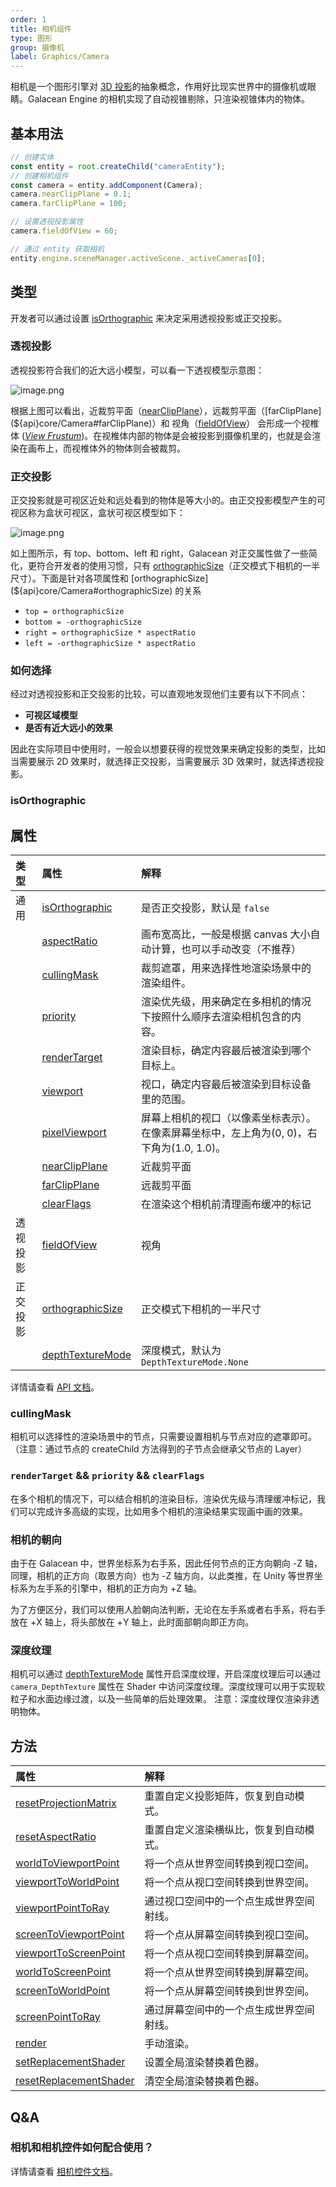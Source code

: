 ```yaml
---
order: 1
title: 相机组件
type: 图形
group: 摄像机
label: Graphics/Camera
---
```


相机是一个图形引擎对 [3D 投影](https://en.wikipedia.org/wiki/3D_projection)的抽象概念，作用好比现实世界中的摄像机或眼睛。Galacean Engine 的相机实现了自动视锥剔除，只渲染视锥体内的物体。

## 基本用法

```typescript
// 创建实体
const entity = root.createChild("cameraEntity");
// 创建相机组件
const camera = entity.addComponent(Camera);
camera.nearClipPlane = 0.1;
camera.farClipPlane = 100;

// 设置透视投影属性
camera.fieldOfView = 60;

// 通过 entity 获取相机
entity.engine.sceneManager.activeScene._activeCameras[0];
```

## 类型

开发者可以通过设置 [isOrthographic](${api}core/Camera#isOrthographic) 来决定采用透视投影或正交投影。

### 透视投影

透视投影符合我们的近大远小模型，可以看一下透视模型示意图：

![image.png](https://gw.alipayobjects.com/mdn/rms_d27172/afts/img/A*isMHSpe21ZMAAAAAAAAAAAAAARQnAQ)

根据上图可以看出，近裁剪平面（[nearClipPlane](${api}core/Camera#nearClipPlane)），远裁剪平面（[farClipPlane](${api}core/Camera#farClipPlane)）和 视角（[fieldOfView](${api}core/Camera#fieldOfView)） 会形成一个视椎体 ([_View Frustum_](https://en.wikipedia.org/wiki/Viewing_frustum))。在视椎体内部的物体是会被投影到摄像机里的，也就是会渲染在画布上，而视椎体外的物体则会被裁剪。

### 正交投影

正交投影就是可视区近处和远处看到的物体是等大小的。由正交投影模型产生的可视区称为盒状可视区，盒状可视区模型如下：

![image.png](https://gw.alipayobjects.com/mdn/rms_d27172/afts/img/A*KEuGSqX-vXsAAAAAAAAAAAAAARQnAQ)

如上图所示，有 top、bottom、left 和 right，Galacean 对正交属性做了一些简化，更符合开发者的使用习惯，只有 [orthographicSize](${api}core/Camera#orthographicSize)（正交模式下相机的一半尺寸）。下面是针对各项属性和 [orthographicSize](${api}core/Camera#orthographicSize) 的关系

- `top = orthographicSize`
- `bottom = -orthographicSize`
- `right = orthographicSize * aspectRatio`
- `left = -orthographicSize * aspectRatio`

### 如何选择

经过对透视投影和正交投影的比较，可以直观地发现他们主要有以下不同点：

- **可视区域模型**
- **是否有近大远小的效果**

因此在实际项目中使用时，一般会以想要获得的视觉效果来确定投影的类型，比如当需要展示 2D 效果时，就选择正交投影，当需要展示 3D 效果时，就选择透视投影。

### isOrthographic

<playground src="ortho-switch.ts"></playground>

## 属性

| 类型     | 属性                                                       | 解释                                                                                        |
| :------- | :--------------------------------------------------------- | :------------------------------------------------------------------------------------------ |
| 通用     | [isOrthographic](${api}core/Camera#isOrthographic)         | 是否正交投影，默认是 `false`                                                                |
|          | [aspectRatio](${api}core/Camera#aspectRatio)               | 画布宽高比，一般是根据 canvas 大小自动计算，也可以手动改变（不推荐）                        |
|          | [cullingMask](${api}core/Camera#cullingMask)               | 裁剪遮罩，用来选择性地渲染场景中的渲染组件。                                                |
|          | [priority](${api}core/Camera#priority)                     | 渲染优先级，用来确定在多相机的情况下按照什么顺序去渲染相机包含的内容。                      |
|          | [renderTarget](${api}core/Camera#renderTarget)             | 渲染目标，确定内容最后被渲染到哪个目标上。                                                  |
|          | [viewport](${api}core/Camera#viewport)                     | 视口，确定内容最后被渲染到目标设备里的范围。                                                |
|          | [pixelViewport](${api}core/Camera#pixelViewport)           | 屏幕上相机的视口（以像素坐标表示）。 在像素屏幕坐标中，左上角为(0, 0)，右下角为(1.0, 1.0)。 |
|          | [nearClipPlane](${api}core/Camera#nearClipPlane)           | 近裁剪平面                                                                                  |
|          | [farClipPlane](${api}core/Camera#farClipPlane)             | 远裁剪平面                                                                                  |
|          | [clearFlags](${api}core/Camera#clearFlags)                 | 在渲染这个相机前清理画布缓冲的标记                                                          |
| 透视投影 | [fieldOfView](${api}core/Camera#fieldOfView)               | 视角                                                                                        |
| 正交投影 | [orthographicSize](${api}core/Camera#orthographicSize)     | 正交模式下相机的一半尺寸                                                                    |
|          | [depthTextureMode](<(${api}core/Camera#depthTextureMode)>) | 深度模式，默认为`DepthTextureMode.None`                                                     |

详情请查看 [API 文档](${api}core/Camera)。

### cullingMask

相机可以选择性的渲染场景中的节点，只需要设置相机与节点对应的遮罩即可。（注意：通过节点的 createChild 方法得到的子节点会继承父节点的 Layer）

<playground src="renderer-cull.ts"></playground>

### `renderTarget` && `priority` && `clearFlags`

在多个相机的情况下，可以结合相机的渲染目标，渲染优先级与清理缓冲标记，我们可以完成许多高级的实现，比如用多个相机的渲染结果实现画中画的效果。

<playground src="multi-camera.ts"></playground>

### 相机的朝向

由于在 Galacean 中，世界坐标系为右手系，因此任何节点的正方向朝向 -Z 轴，同理，相机的正方向（取景方向）也为 -Z 轴方向，以此类推，在 Unity 等世界坐标系为左手系的引擎中，相机的正方向为 +Z 轴。

为了方便区分，我们可以使用人脸朝向法判断，无论在左手系或者右手系，将右手放在 +X 轴上，将头部放在 +Y 轴上，此时面部朝向即正方向。

### 深度纹理

相机可以通过 [depthTextureMode](<(${api}core/Camera#depthTextureMode)>) 属性开启深度纹理，开启深度纹理后可以通过 `camera_DepthTexture` 属性在 Shader 中访问深度纹理。深度纹理可以用于实现软粒子和水面边缘过渡，以及一些简单的后处理效果。
注意：深度纹理仅渲染非透明物体。

<playground src="camera-depth-texture.ts"></playground>

## 方法

| 属性                                                               | 解释                                     |
| :----------------------------------------------------------------- | :--------------------------------------- |
| [resetProjectionMatrix](${api}core/Camera#resetProjectionMatrix)   | 重置自定义投影矩阵，恢复到自动模式。     |
| [resetAspectRatio](${api}core/Camera#resetAspectRatio)             | 重置自定义渲染横纵比，恢复到自动模式。   |
| [worldToViewportPoint](${api}core/Camera#worldToViewportPoint)     | 将一个点从世界空间转换到视口空间。       |
| [viewportToWorldPoint](${api}core/Camera#viewportToWorldPoint)     | 将一个点从视口空间转换到世界空间。       |
| [viewportPointToRay](${api}core/Camera#viewportPointToRay)         | 通过视口空间中的一个点生成世界空间射线。 |
| [screenToViewportPoint](${api}core/Camera#screenToViewportPoint)   | 将一个点从屏幕空间转换到视口空间。       |
| [viewportToScreenPoint](${api}core/Camera#viewportToScreenPoint)   | 将一个点从视口空间转换到屏幕空间。       |
| [worldToScreenPoint](${api}core/Camera#worldToScreenPoint)         | 将一个点从世界空间转换到屏幕空间。       |
| [screenToWorldPoint](${api}core/Camera#screenToWorldPoint)         | 将一个点从屏幕空间转换到世界空间。       |
| [screenPointToRay](${api}core/Camera#screenPointToRay)             | 通过屏幕空间中的一个点生成世界空间射线。 |
| [render](${api}core/Camera#render)                                 | 手动渲染。                               |
| [setReplacementShader](${api}core/Camera#setReplacementShader)     | 设置全局渲染替换着色器。                 |
| [resetReplacementShader](${api}core/Camera#resetReplacementShader) | 清空全局渲染替换着色器。                 |

## Q&A

### 相机和相机控件如何配合使用？

详情请查看 [相机控件文档](${docs}controls-cn)。
